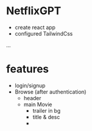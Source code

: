 # NetflixGPT 
- create react app
- configured TailwindCss


...
# features 
- login/signup
- Browse (after authentication)
    - header
    - main Movie
        - trailer in bg
        - title & desc
        - 
